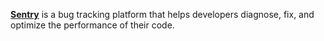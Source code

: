 [**Sentry**](https://sentry.io) is a bug tracking platform that helps developers diagnose, fix, and optimize the performance of their code.
